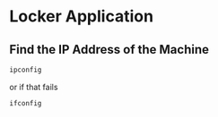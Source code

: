 # Locker Application

## Find the IP Address of the Machine

```bash
ipconfig
```

or if that fails

```bash
ifconfig
```